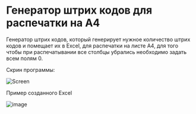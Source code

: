 # Генератор штрих кодов для распечатки на A4

Генератор штрих кодов, который генерирует нужное количество штрих кодов и помещает их в Excel, для распечатки на листе A4, для того чтобы при распечатывании все столбцы убрались необходимо задать всем полям 0.

Скрин программы:

![Screen](https://user-images.githubusercontent.com/85194344/229148988-ae71e7f1-1f9c-49e1-b68b-90422c332027.png)

Пример созданного Excel

![image](https://user-images.githubusercontent.com/85194344/229149486-e8ad998e-d4bb-4665-8422-d1ce7cafd39f.png)
